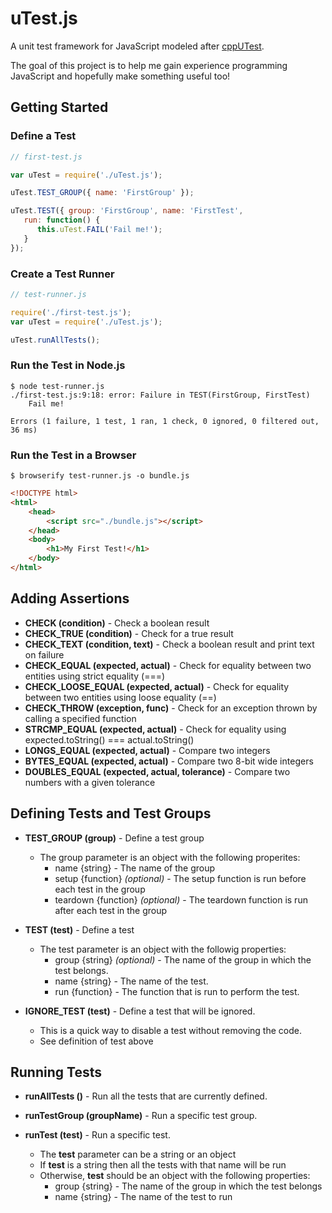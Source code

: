 # uTest.js

A unit test framework for JavaScript modeled after [cppUTest](http://cpputest.github.io).

The goal of this project is to help me gain experience programming 
JavaScript and hopefully make something useful too!

## Getting Started
### Define a Test
```javascript
// first-test.js

var uTest = require('./uTest.js');

uTest.TEST_GROUP({ name: 'FirstGroup' });

uTest.TEST({ group: 'FirstGroup', name: 'FirstTest',
   run: function() {
      this.uTest.FAIL('Fail me!');
   }
});
```

### Create a Test Runner
```javascript
// test-runner.js

require('./first-test.js');
var uTest = require('./uTest.js');

uTest.runAllTests();
```

### Run the Test in Node.js
```text
$ node test-runner.js
./first-test.js:9:18: error: Failure in TEST(FirstGroup, FirstTest)
	Fail me!

Errors (1 failure, 1 test, 1 ran, 1 check, 0 ignored, 0 filtered out, 36 ms)
```

### Run the Test in a Browser
```text
$ browserify test-runner.js -o bundle.js
```

```html
<!DOCTYPE html>
<html>
    <head>
        <script src="./bundle.js"></script>
    </head>
    <body>
        <h1>My First Test!</h1>
    </body>
</html>
```

## Adding Assertions
* **CHECK (condition)** - Check a boolean result
* **CHECK_TRUE (condition)** - Check for a true result
* **CHECK_TEXT (condition, text)** - Check a boolean result and print text on failure
* **CHECK_EQUAL (expected, actual)** - Check for equality between two entities using strict equality (===)
* **CHECK_LOOSE_EQUAL (expected, actual)** - Check for equality between two entities using loose equality (==)
* **CHECK_THROW (exception, func)** - Check for an exception thrown by calling a specified function
* **STRCMP_EQUAL (expected, actual)** - Check for equality using expected.toString() === actual.toString()
* **LONGS_EQUAL (expected, actual)** - Compare two integers
* **BYTES_EQUAL (expected, actual)** - Compare two 8-bit wide integers
* **DOUBLES_EQUAL (expected, actual, tolerance)** - Compare two numbers with a given tolerance

## Defining Tests and Test Groups
* **TEST_GROUP (group)** - Define a test group
    * The group parameter is an object with the following properites:
        * name {string} - The name of the group
        * setup {function} _(optional)_ - The setup function is run before each test in the group
        * teardown {function} _(optional)_ - The teardown function is run after each test in the group

* **TEST (test)** - Define a test
    * The test parameter is an object with the followig properties:
        * group {string} _(optional)_ - The name of the group in which the test belongs.
        * name {string} - The name of the test.
        * run {function} - The function that is run to perform the test.

* **IGNORE_TEST (test)** - Define a test that will be ignored.
    * This is a quick way to disable a test without removing the code.
    * See definition of test above

## Running Tests
* **runAllTests ()** - Run all the tests that are currently defined.

* **runTestGroup (groupName)** - Run a specific test group.

* **runTest (test)** - Run a specific test.
    * The **test** parameter can be a string or an object
    * If **test** is a string then all the tests with that name will be run
    * Otherwise, **test** should be an object with the following properties:
        * group {string} - The name of the group in which the test belongs
        * name {string} - The name of the test to run
